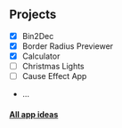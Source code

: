 ## Projects

- [x] Bin2Dec
- [x] Border Radius Previewer
- [x] Calculator
- [ ] Christmas Lights
- [ ] Cause Effect App
- ...

#### [All app ideas](https://github.com/luanmcosta/app-ideas)

